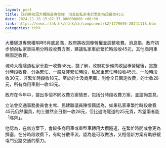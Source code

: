 ```yaml
---
layout: post
title: 政府將收回大欖隧道專營權　消息指私家車於繁忙時段擬收45元
date: 2024-11-18 15:07:37.000000000 +08:00
link: https://news.rthk.hk/rthk/ch/component/k2/1779695-20241118.htm
categories: rthk
---
```


大欖隧道專營權明年5月底屆滿，政府將收回專營權並調整收費。消息指，政府初步傾向私家車採用分時段收費方案，建議私家車於繁忙時段收45元，其他商用車輛固定收費。

現時大欖隧道私家車劃一收費58元，據了解，政府初步傾向收回專營權後，實施分時段收費，分為繁忙、一般及非繁忙時段，私家車繁忙時段收45元、一般時段收30元、非繁忙時段收18元。至於的士及商用車，則會全日固定收費，的士收28元，所有商用車劃一收43元。

政府在今年中，提出多個不同收費方案情景，包括分時段收費方案，並諮詢意見。

立法會交通事務委員會主席、民建聯議員陳恒鑌認為，如果私家車繁忙時段收費45元仍然偏貴，的士雖然全日劃一收28元，但比過海隧道的25元貴，希望兩者能「睇齊」。

他認為，在新方案下，會較多商用車或重型車轉用大欖隧道，在繁忙時間或會更為擠塞，在分時段收費下，有助分散車流，認為是可取做法，又相信新方案有助紓緩屯門公路交通的壓力。
